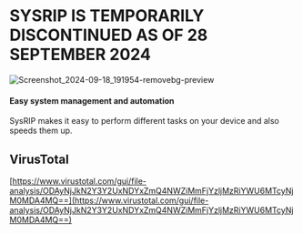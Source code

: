 # SYSRIP IS TEMPORARILY DISCONTINUED AS OF 28 SEPTEMBER 2024

![Screenshot_2024-09-18_191954-removebg-preview](https://github.com/user-attachments/assets/8efd6085-0e79-4a91-953d-7b672db6ba9c)

#### Easy system management and automation
SysRIP makes it easy to perform different tasks on your device and also speeds them up.

## VirusTotal
[https://www.virustotal.com/gui/file-analysis/ODAyNjJkN2Y3Y2UxNDYxZmQ4NWZiMmFjYzljMzRiYWU6MTcyNjM0MDA4MQ==](https://www.virustotal.com/gui/file-analysis/ODAyNjJkN2Y3Y2UxNDYxZmQ4NWZiMmFjYzljMzRiYWU6MTcyNjM0MDA4MQ==)
